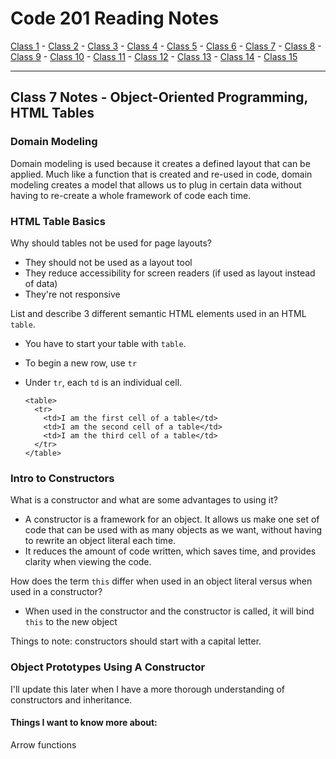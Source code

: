 # Code 201 Reading Notes

[Class 1](https://mel-johnston.github.io/reading-notes/201/class1) -
[Class 2](https://mel-johnston.github.io/reading-notes/201/class2) -
[Class 3](https://mel-johnston.github.io/reading-notes/201/class3) -
[Class 4](https://mel-johnston.github.io/reading-notes/201/class4) -
[Class 5](https://mel-johnston.github.io/reading-notes/201/class5) -
[Class 6](https://mel-johnston.github.io/reading-notes/201/class6) -
[Class 7](https://mel-johnston.github.io/reading-notes/201/class7) -
[Class 8](https://mel-johnston.github.io/reading-notes/201/class8) -
[Class 9](https://mel-johnston.github.io/reading-notes/201/class9) -
[Class 10](https://mel-johnston.github.io/reading-notes/201/class10) -
[Class 11](https://mel-johnston.github.io/reading-notes/201/class11) -
[Class 12](https://mel-johnston.github.io/reading-notes/201/class12) -
[Class 13](https://mel-johnston.github.io/reading-notes/201/class13) -
[Class 14](https://mel-johnston.github.io/reading-notes/201/class14) -
[Class 15](https://mel-johnston.github.io/reading-notes/201/class15)

---

## Class 7 Notes - Object-Oriented Programming, HTML Tables

### Domain Modeling

Domain modeling is used because it creates a defined layout that can be applied. Much like a function that is created and re-used in code, domain modeling creates a model that allows us to plug in certain data without having to re-create a whole framework of code each time. 

### HTML Table Basics

Why should tables not be used for page layouts?

- They should not be used as a layout tool
- They reduce accessibility for screen readers (if used as layout instead of data)
- They're not responsive

List and describe 3 different semantic HTML elements used in an HTML `table`.

- You have to start your table with `table`.
- To begin a new row, use `tr`
- Under `tr`, each `td` is an individual cell. 


      <table>
        <tr>  
          <td>I am the first cell of a table</td>
          <td>I am the second cell of a table</td>
          <td>I am the third cell of a table</td>
        </tr>
      </table>

### Intro to Constructors

What is a constructor and what are some advantages to using it?

- A constructor is a framework for an object. It allows us make one set of code that can be used with as many objects as we want, without having to rewrite an object literal each time.
- It reduces the amount of code written, which saves time, and provides clarity when viewing the code.

How does the term `this` differ when used in an object literal versus when used in a constructor?

- When used in the constructor and the constructor is called, it will bind `this` to the new object

Things to note: constructors should start with a capital letter.

### Object Prototypes Using A Constructor

I'll update this later when I have a more thorough understanding of constructors and inheritance. 

#### Things I want to know more about:

Arrow functions